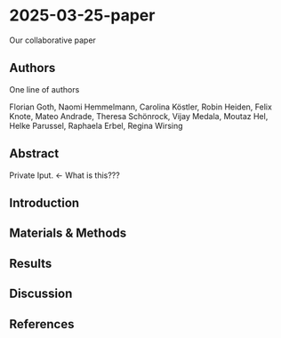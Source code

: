 # 2025-03-25-paper
Our collaborative paper

## Authors

One line of authors

Florian Goth, Naomi Hemmelmann, Carolina Köstler, Robin Heiden, Felix Knote, Mateo Andrade, Theresa Schönrock, Vijay Medala, Moutaz Hel, Helke Parussel, Raphaela Erbel, Regina Wirsing

## Abstract
Private Iput. <- What is this???

## Introduction

## Materials & Methods

## Results

## Discussion

## References


